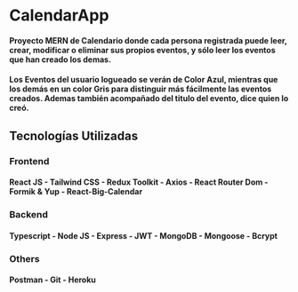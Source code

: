 # CalendarApp

#### Proyecto MERN de Calendario donde cada persona registrada puede leer, crear, modificar o eliminar sus propios eventos, y sólo leer los eventos que han creado los demas.
#### Los Eventos del usuario logueado se verán de Color Azul, mientras que los demás en un color Gris para distinguir más fácilmente las eventos creados. Ademas también acompañado del titulo del evento, dice quien lo creó.

## Tecnologías Utilizadas
### Frontend
#### React JS - Tailwind CSS - Redux Toolkit - Axios - React Router Dom -  Formik & Yup - React-Big-Calendar 
### Backend 
#### Typescript - Node JS - Express - JWT - MongoDB - Mongoose - Bcrypt 
### Others
#### Postman - Git - Heroku
